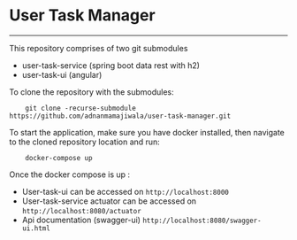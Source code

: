 # User Task Manager
---

This repository comprises of two git submodules
- user-task-service (spring boot data rest with h2)
- user-task-ui (angular)

To clone the repository with the submodules:
```
    git clone -recurse-submodule https://github.com/adnanmamajiwala/user-task-manager.git
``` 

To start the application, make sure you have docker installed, then navigate to the cloned repository location and run:
```
    docker-compose up
```

Once the docker compose is up :
- User-task-ui can be accessed on `http://localhost:8000`
- User-task-service actuator can be accessed on  `http://localhost:8080/actuator`
- Api documentation (swagger-ui) `http://localhost:8080/swagger-ui.html`

